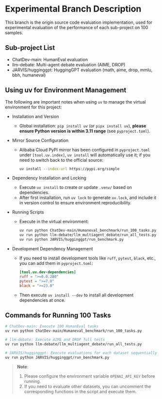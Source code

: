# Experimental Branch Description

This branch is the origin source code evaluation implementation, used for experimental evaluation of the performance of each sub-project on 100 samples.

## Sub-project List
- ChatDev-main: HumanEval evaluation
- llm-debate: Multi-agent debate evaluation (AIME, DROP)
- JARVIS/hugginggpt: HuggingGPT evaluation (math, aime, drop, mmlu, bbh, humaneval)

## Using uv for Environment Management

The following are important notes when using `uv` to manage the virtual environment for this project:

- Installation and Version
  - Global installation: `pip install uv` (or `pipx install uv`), **please ensure Python version is within 3.11 range** (see `pyproject.toml`).

- Mirror Source Configuration
  - Alibaba Cloud PyPI mirror has been configured in `pyproject.toml` under `[tool.uv.index]`, `uv install` will automatically use it; if you need to switch back to the official source:
    ```bash
    uv install --index-url https://pypi.org/simple
    ```

- Dependency Installation and Locking
  - Execute `uv install` to create or update `.venv/` based on dependencies.
  - After first installation, run `uv lock` to generate `uv.lock`, and include it in version control to ensure environment reproducibility.

- Running Scripts
  - Execute in the virtual environment:
    ```bash
    uv run python ChatDev-main/Humaneval_benchmark/run_100_tasks.py
    uv run python llm-debate/llm_multiagent_debate/run_all_tests.py
    uv run python JARVIS/hugginggpt/run_benchmark.py
    ```

- Development Dependency Management
  - If you need to install development tools like `ruff`, `pytest`, `black`, etc., you can add them in `pyproject.toml`:
    ```toml
    [tool.uv.dev-dependencies]
    ruff = ">=0.0.280"
    pytest = ">=7.0"
    black = ">=23.0"
    ```
  - Then execute `uv install --dev` to install all development dependencies at once.

## Commands for Running 100 Tasks
```bash
# ChatDev-main: Execute 100 HumanEval tasks
uv run python ChatDev-main/Humaneval_benchmark/run_100_tasks.py

# llm-debate: Execute AIME and DROP full tests
uv run python llm-debate/llm_multiagent_debate/run_all_tests.py

# JARVIS/hugginggpt: Execute evaluations for each dataset sequentially (script defaults to max_samples=100)
uv run python JARVIS/hugginggpt/run_benchmark.py
```

> **Note**:  
> 1. Please configure the environment variable `OPENAI_API_KEY` before running.  
> 2. If you need to evaluate other datasets, you can uncomment the corresponding functions in the script and execute them.

